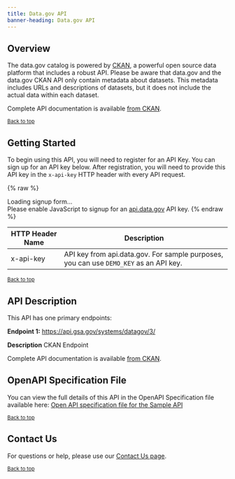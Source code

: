 ```yaml
---
title: Data.gov API
banner-heading: Data.gov API
---
```



## Overview

The data.gov catalog is powered by [CKAN](http://ckan.org/developers/about-ckan/), a powerful open source data platform that includes a robust API. Please be aware that data.gov and the data.gov CKAN API only contain metadata about datasets. This metadata includes URLs and descriptions of datasets, but it does not include the actual data within each dataset.

Complete API documentation is available [from CKAN](https://docs.ckan.org/en/latest/api/index.html).

<p><small><a href="#">Back to top</a></small></p>

## Getting Started

To begin using this API, you will need to register for an API Key. You can sign up for an API key below.  After registration, you will need to provide this API key in the `x-api-key` HTTP header with every API request.


{% raw %}
<div id="apidatagov_signup">Loading signup form...</div>
<script type="text/javascript">
  /* * * CONFIGURATION VARIABLES: EDIT BEFORE PASTING INTO YOUR WEBPAGE * * */
  var apiUmbrellaSignupOptions = {
    // Pick a short, unique name to identify your site, like 'gsa-auctions'
    // in this example.
    registrationSource: 'gsa-open',

    // Enter the API key you signed up for and specially configured for this
    // API key signup embed form.
    apiKey: 'Wjww6pZMosePwXxnz7foeWBYa0ADCcw1NIMfuOoP',

    // Provide an example URL you want to show to users after they signup.
    // This can be any API endpoint on your server, and you can use the
    // special {{api_key}} variable to automatically substitute in the API
    // key the user just signed up for.
    exampleApiUrl: 'https://api.gsa.gov/systems/digital-registry/v1/agencies.json?api_key={{api_key}}&format=JSON',

    // OPTIONAL: Provide extra content to display on the signup confirmation
    // page. This will be displayed below the user's API key and the example
    // API URL are shown. HTML is allowed. Defaults to ""
    // signupConfirmationMessage: '',

    // OPTIONAL: Provide a URL to your own contact page to link to for user
    // support. Defaults to "https://api.data.gov/contact/"
    contactUrl: 'https://github.com/gsa/gsa-apis/issues',

    // OPTIONAL: Set to true to verify the user's e-mail address by only
    // sending them their API key via e-mail, and not displaying it on the
    // signup confirmation web page. Defaults to false.
    // verifyEmail: true,

    // OPTIONAL: Set to false to disable sending a welcome e-mail to the
    // user after signing up. Defaults to true.
    // sendWelcomeEmail: false,

    // OPTIONAL: Provide the name of your developer site. This will appear
    // in the subject of the welcome e-mail as "Your {{siteName}} API key".
    // Defaults to "api.data.gov".
    // siteName: 'GSA Developer Network',

    // OPTIONAL: Provide a custom sender name for who the welcome email
    // appears from. The actual address will be "noreply@api.data.gov", but
    // this will change the name of the displayed sender in this fashion:
    // "{{emailFromName}} <noreply@api.data.gov>". Defaults to "".
    // emailFromName: 'GSA Developer Network',

    // OPTIONAL: Provide an extra input field to ask for the user's website.
    // Defaults to false.
    // websiteInput: true,

    // OPTIONAL: Provide an extra checkbox asking the user to agree to terms
    // and conditions before signing up. Defaults to false.
    // termsCheckbox: true,

    // OPTIONAL: If the terms & conditions checkbox is enabled, link to this
    // URL for your API's terms & conditions. Defaults to "".
    // termsUrl: "https://agency.gov/api-terms/",
  };

  /* * * DON'T EDIT BELOW THIS LINE * * */
  (function() {
    var apiUmbrella = document.createElement('script'); apiUmbrella.type = 'text/javascript'; apiUmbrella.async = true;
    apiUmbrella.src = 'https://api.data.gov/static/javascripts/signup_embed.js';
    (document.getElementsByTagName('head')[0] || document.getElementsByTagName('body')[0]).appendChild(apiUmbrella);
  })();
</script>
<noscript>Please enable JavaScript to signup for an <a href="http://api.data.gov/">api.data.gov</a> API key.</noscript>
{% endraw %}  



| HTTP Header Name | Description |
| ---- | ----------- |
| x-api-key | API key from api.data.gov.  For sample purposes, you can use `DEMO_KEY` as an API key. |




<p><small><a href="#">Back to top</a></small></p>

## API Description


This API has one primary endpoints:

**Endpoint 1:** https://api.gsa.gov/systems/datagov/3/

**Description**   CKAN Endpoint

Complete API documentation is available [from CKAN](https://docs.ckan.org/en/latest/api/index.html).



## OpenAPI Specification File

You can view the full details of this API in the OpenAPI Specification file available here:
<a href="v1/openapi.yaml">Open API specification file for the Sample API</a>

<p><small><a href="#">Back to top</a></small></p>


## Contact Us

For questions or help, please use our [Contact Us page](https://www.data.gov/contact).  

<p><small><a href="#">Back to top</a></small></p>
